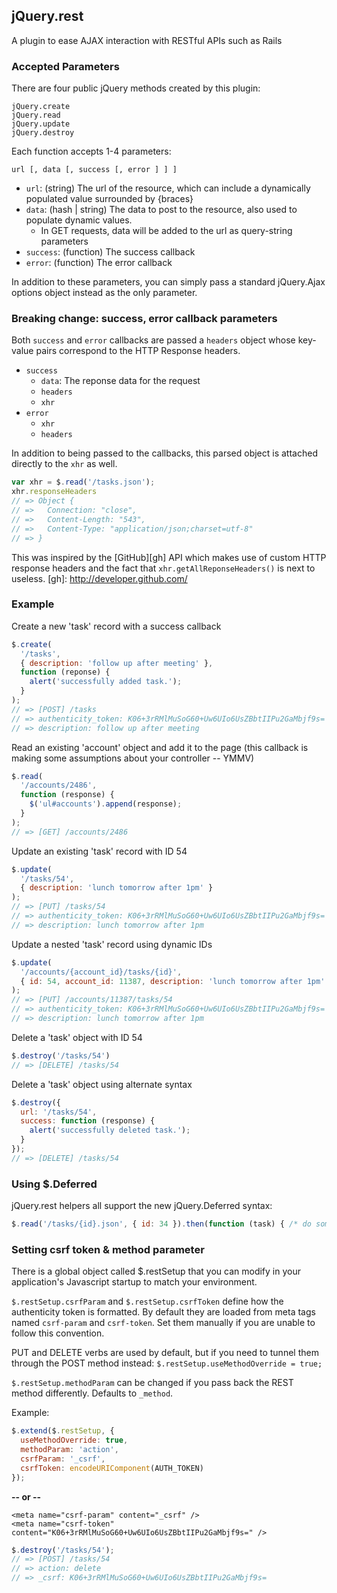 ## jQuery.rest ##

A plugin to ease AJAX interaction with RESTful APIs such as Rails

### Accepted Parameters ###

There are four public jQuery methods created by this plugin:

    jQuery.create
    jQuery.read
    jQuery.update
    jQuery.destroy

Each function accepts 1-4 parameters:

    url [, data [, success [, error ] ] ]

* `url`: (string) The url of the resource, which can include a dynamically populated value surrounded by {braces}
* `data`: (hash | string) The data to post to the resource, also used to populate dynamic values.
  * In GET requests, data will be added to the url as query-string parameters
* `success`: (function) The success callback
* `error`: (function) The error callback

In addition to these parameters, you can simply pass a standard jQuery.Ajax options object instead as the only parameter.

### Breaking change: success, error callback parameters ###

Both `success` and `error` callbacks are passed a `headers` object whose key-value pairs correspond to the HTTP Response headers.

* `success`
  * `data`: The reponse data for the request
  * `headers`
  * `xhr`
* `error`
  * `xhr`
  * `headers`

In addition to being passed to the callbacks, this parsed object is attached directly to the `xhr` as well.

``` javascript
var xhr = $.read('/tasks.json');
xhr.responseHeaders
// => Object {
// =>   Connection: "close",
// =>   Content-Length: "543",
// =>   Content-Type: "application/json;charset=utf-8"
// => }
```

This was inspired by the [GitHub][gh] API which makes use of custom HTTP response headers and the fact that `xhr.getAllReponseHeaders()` is next to useless.
  [gh]: http://developer.github.com/

### Example ###

Create a new 'task' record with a success callback

``` javascript
$.create(
  '/tasks',
  { description: 'follow up after meeting' },
  function (reponse) {
    alert('successfully added task.');
  }
);
// => [POST] /tasks
// => authenticity_token: K06+3rRMlMuSoG60+Uw6UIo6UsZBbtIIPu2GaMbjf9s=
// => description: follow up after meeting
```

Read an existing 'account' object and add it to the page (this callback is making some assumptions about your controller -- YMMV)

``` javascript
$.read(
  '/accounts/2486',
  function (response) {
    $('ul#accounts').append(response);
  }
);
// => [GET] /accounts/2486
```

Update an existing 'task' record with ID 54

``` javascript
$.update(
  '/tasks/54',
  { description: 'lunch tomorrow after 1pm' }
);
// => [PUT] /tasks/54
// => authenticity_token: K06+3rRMlMuSoG60+Uw6UIo6UsZBbtIIPu2GaMbjf9s=
// => description: lunch tomorrow after 1pm
```

Update a nested 'task' record using dynamic IDs

``` javascript
$.update(
  '/accounts/{account_id}/tasks/{id}',
  { id: 54, account_id: 11387, description: 'lunch tomorrow after 1pm' }
);
// => [PUT] /accounts/11387/tasks/54
// => authenticity_token: K06+3rRMlMuSoG60+Uw6UIo6UsZBbtIIPu2GaMbjf9s=
// => description: lunch tomorrow after 1pm
```

Delete a 'task' object with ID 54

``` javascript
$.destroy('/tasks/54')
// => [DELETE] /tasks/54
```

Delete a 'task' object using alternate syntax

``` javascript
$.destroy({
  url: '/tasks/54',
  success: function (response) {
    alert('successfully deleted task.');
  }
});
// => [DELETE] /tasks/54
```

### Using $.Deferred ###

jQuery.rest helpers all support the new jQuery.Deferred syntax:

``` javascript
$.read('/tasks/{id}.json', { id: 34 }).then(function (task) { /* do something with task */ });
```

### Setting csrf token & method parameter ###

There is a global object called $.restSetup that you can modify in your application's Javascript startup to match your environment.

`$.restSetup.csrfParam` and `$.restSetup.csrfToken` define how the authenticity token is formatted. By default they are loaded from
meta tags named `csrf-param` and `csrf-token`. Set them manually if you are unable to follow this convention.

PUT and DELETE verbs are used by default, but if you need to tunnel them through the POST method instead: `$.restSetup.useMethodOverride = true;`

`$.restSetup.methodParam` can be changed if you pass back the REST method differently. Defaults to `_method`.

Example:

``` javascript
$.extend($.restSetup, {
  useMethodOverride: true,
  methodParam: 'action',
  csrfParam: '_csrf',
  csrfToken: encodeURIComponent(AUTH_TOKEN)
});
```

**-- or --**

    <meta name="csrf-param" content="_csrf" />
    <meta name="csrf-token" content="K06+3rRMlMuSoG60+Uw6UIo6UsZBbtIIPu2GaMbjf9s=" />

``` javascript
$.destroy('/tasks/54');
// => [POST] /tasks/54
// => action: delete
// => _csrf: K06+3rRMlMuSoG60+Uw6UIo6UsZBbtIIPu2GaMbjf9s=
```
